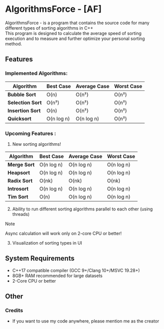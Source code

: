 # AlgorithmsForce - [AF]

AlgorithmsForce - is a program that contains the source code for many different types of sorting algorithms in C++ <br> This program is designed to calculate the average speed of sorting execution and to measure and further optimize your personal sorting method.

## Features 

### Implemented Algorithms:

Algorithm       | Best Case       | Average Case    | Worst Case
--------------- | --------------- | --------------- | -----------
**Bubble Sort** | O(n)           | O(n²)          | O(n²)
**Selection Sort** | O(n²)        | O(n²)          | O(n²)
**Insertion Sort** | O(n)         | O(n²)          | O(n²)
**Quicksort**  | O(n log n)     | O(n log n)     | O(n²)

### Upcoming Features :

1. New sorting algorithms!

Algorithm | Best Case | Average Case | Worst Case
----------|-----------|--------------|-----------
**Merge Sort** | O(n log n) | O(n log n) | O(n log n)
**Heapsort** | O(n log n) | O(n log n) | O(n log n)
**Radix Sort** | O(nk) | O(nk) | O(nk)
**Introsort** | O(n log n) | O(n log n) | O(n log n)
**Tim Sort** | O(n) | O(n log n) | O(n log n)

2. Ability to run different sorting algorithms parallel to each other (using threads)

> [!NOTE]
> Async calculation will work only on 2-core CPU or better!

3. Visualization of sorting types in UI

## System Requirements
* C++17 compatible compiler (GCC 9+/Clang 10+/MSVC 19.28+)
* 8GB+ RAM recommended for large datasets
* 2-Core CPU or better

## Other
### Credits
* If you want to use my code anywhere, please mention me as the creator
